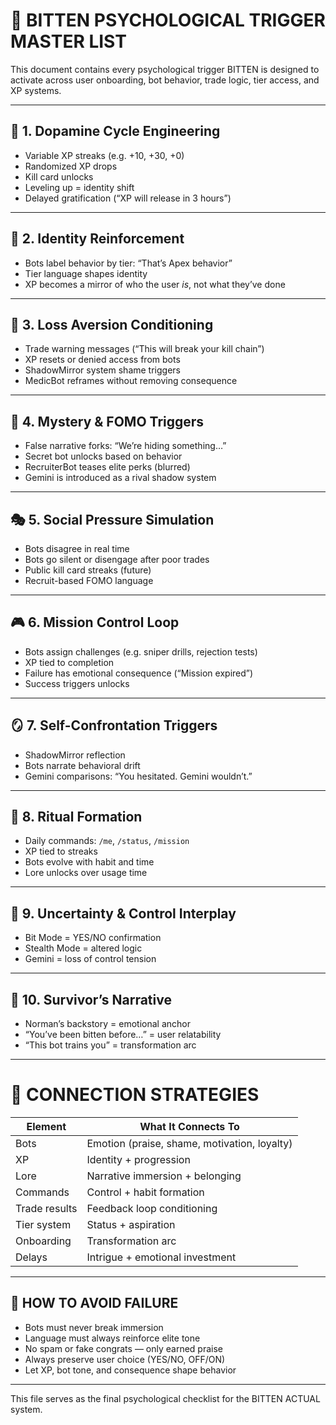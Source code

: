 
# 🧠 BITTEN PSYCHOLOGICAL TRIGGER MASTER LIST

This document contains every psychological trigger BITTEN is designed to activate across user onboarding, bot behavior, trade logic, tier access, and XP systems.

---

## 🔄 1. Dopamine Cycle Engineering
- Variable XP streaks (e.g. +10, +30, +0)
- Randomized XP drops
- Kill card unlocks
- Leveling up = identity shift
- Delayed gratification (“XP will release in 3 hours”)

---

## 🧩 2. Identity Reinforcement
- Bots label behavior by tier: “That’s Apex behavior”
- Tier language shapes identity
- XP becomes a mirror of who the user *is*, not what they’ve done

---

## 🧠 3. Loss Aversion Conditioning
- Trade warning messages (“This will break your kill chain”)
- XP resets or denied access from bots
- ShadowMirror system shame triggers
- MedicBot reframes without removing consequence

---

## 🔐 4. Mystery & FOMO Triggers
- False narrative forks: “We’re hiding something…”
- Secret bot unlocks based on behavior
- RecruiterBot teases elite perks (blurred)
- Gemini is introduced as a rival shadow system

---

## 🎭 5. Social Pressure Simulation
- Bots disagree in real time
- Bots go silent or disengage after poor trades
- Public kill card streaks (future)
- Recruit-based FOMO language

---

## 🎮 6. Mission Control Loop
- Bots assign challenges (e.g. sniper drills, rejection tests)
- XP tied to completion
- Failure has emotional consequence (“Mission expired”)
- Success triggers unlocks

---

## 🪞 7. Self-Confrontation Triggers
- ShadowMirror reflection
- Bots narrate behavioral drift
- Gemini comparisons: “You hesitated. Gemini wouldn’t.”

---

## 🔁 8. Ritual Formation
- Daily commands: `/me`, `/status`, `/mission`
- XP tied to streaks
- Bots evolve with habit and time
- Lore unlocks over usage time

---

## 🧭 9. Uncertainty & Control Interplay
- Bit Mode = YES/NO confirmation
- Stealth Mode = altered logic
- Gemini = loss of control tension

---

## 🧨 10. Survivor’s Narrative
- Norman’s backstory = emotional anchor
- “You’ve been bitten before…” = user relatability
- “This bot trains you” = transformation arc

---

# 🔗 CONNECTION STRATEGIES

| Element        | What It Connects To              |
|----------------|----------------------------------|
| Bots           | Emotion (praise, shame, motivation, loyalty) |
| XP             | Identity + progression           |
| Lore           | Narrative immersion + belonging  |
| Commands       | Control + habit formation        |
| Trade results  | Feedback loop conditioning       |
| Tier system    | Status + aspiration              |
| Onboarding     | Transformation arc               |
| Delays         | Intrigue + emotional investment  |

---

## 🧠 HOW TO AVOID FAILURE

- Bots must never break immersion
- Language must always reinforce elite tone
- No spam or fake congrats — only earned praise
- Always preserve user choice (YES/NO, OFF/ON)
- Let XP, bot tone, and consequence shape behavior

---

This file serves as the final psychological checklist for the BITTEN ACTUAL system.

